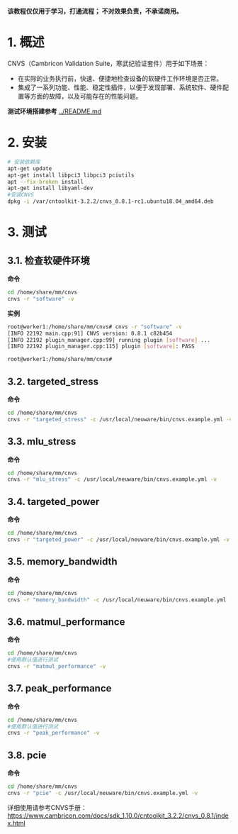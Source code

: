
**该教程仅仅用于学习，打通流程； 不对效果负责，不承诺商用。**

# 1. 概述
CNVS（Cambricon Validation Suite，寒武纪验证套件）用于如下场景：
- 在实际的业务执行前，快速、便捷地检查设备的软硬件工作环境是否正常。
- 集成了一系列功能、性能、稳定性插件，以便于发现部署、系统软件、硬件配置等方面的故障，以及可能存在的性能问题。

**测试环境搭建参考** [../README.md](../README.md)

# 2. 安装
```bash
# 安装依赖库
apt-get update
apt-get install libpci3 libpci3 pciutils
apt --fix-broken install
apt-get install libyaml-dev
#安装CNVS
dpkg -i /var/cntoolkit-3.2.2/cnvs_0.8.1-rc1.ubuntu18.04_amd64.deb
```

# 3. 测试
## 3.1. 检查软硬件环境
**命令**
```bash
cd /home/share/mm/cnvs
cnvs -r "software" -v
```
**实例**
```bash
root@worker1:/home/share/mm/cnvs# cnvs -r "software" -v
[INFO 22192 main.cpp:91] CNVS version: 0.8.1 c82b454
[INFO 22192 plugin_manager.cpp:99] running plugin [software] ...
[INFO 22192 plugin_manager.cpp:115] plugin [software]: PASS

root@worker1:/home/share/mm/cnvs#
```

## 3.2. targeted_stress
**命令**
```bash
cd /home/share/mm/cnvs
cnvs -r "targeted_stress" -c /usr/local/neuware/bin/cnvs.example.yml -v
```

## 3.3. mlu_stress
**命令**
```bash
cd /home/share/mm/cnvs
cnvs -r "mlu_stress" -c /usr/local/neuware/bin/cnvs.example.yml -v
```

## 3.4. targeted_power
**命令**
```bash
cd /home/share/mm/cnvs
cnvs -r "targeted_power" -c /usr/local/neuware/bin/cnvs.example.yml -v
```

## 3.5. memory_bandwidth
**命令**
```bash
cd /home/share/mm/cnvs
cnvs -r "memory_bandwidth" -c /usr/local/neuware/bin/cnvs.example.yml -v
```

## 3.6. matmul_performance
**命令**
```bash
cd /home/share/mm/cnvs
#使用默认值进行测试
cnvs -r "matmul_performance" -v
```

## 3.7. peak_performance
**命令**
```bash
cd /home/share/mm/cnvs
#使用默认值进行测试
cnvs -r "peak_performance" -v
```

## 3.8. pcie
**命令**
```bash
cd /home/share/mm/cnvs
cnvs -r "pcie" -c /usr/local/neuware/bin/cnvs.example.yml -v
```

详细使用请参考CNVS手册： https://www.cambricon.com/docs/sdk_1.10.0/cntoolkit_3.2.2/cnvs_0.8.1/index.html
